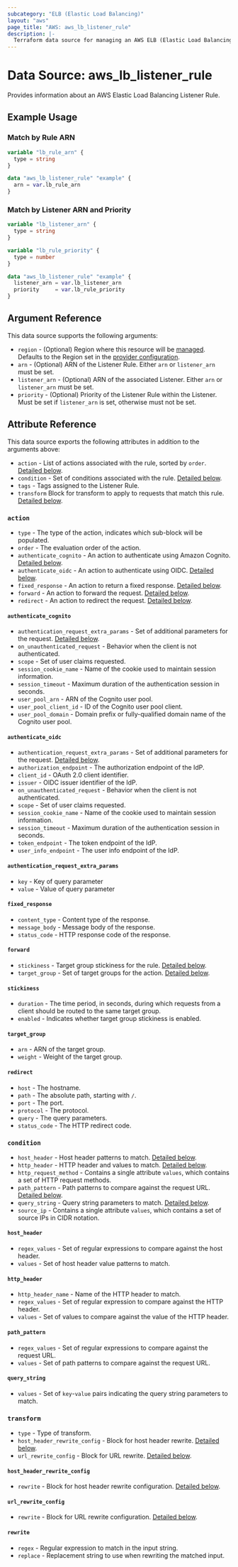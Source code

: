 ```yaml
---
subcategory: "ELB (Elastic Load Balancing)"
layout: "aws"
page_title: "AWS: aws_lb_listener_rule"
description: |-
  Terraform data source for managing an AWS ELB (Elastic Load Balancing) Listener Rule.
---
```


# Data Source: aws_lb_listener_rule

Provides information about an AWS Elastic Load Balancing Listener Rule.

## Example Usage

### Match by Rule ARN

```terraform
variable "lb_rule_arn" {
  type = string
}

data "aws_lb_listener_rule" "example" {
  arn = var.lb_rule_arn
}
```

### Match by Listener ARN and Priority

```terraform
variable "lb_listener_arn" {
  type = string
}

variable "lb_rule_priority" {
  type = number
}

data "aws_lb_listener_rule" "example" {
  listener_arn = var.lb_listener_arn
  priority     = var.lb_rule_priority
}
```

## Argument Reference

This data source supports the following arguments:

* `region` - (Optional) Region where this resource will be [managed](https://docs.aws.amazon.com/general/latest/gr/rande.html#regional-endpoints). Defaults to the Region set in the [provider configuration](https://registry.terraform.io/providers/hashicorp/aws/latest/docs#aws-configuration-reference).
* `arn` - (Optional) ARN of the Listener Rule.
  Either `arn` or `listener_arn` must be set.
* `listener_arn` - (Optional) ARN of the associated Listener.
  Either `arn` or `listener_arn` must be set.
* `priority` - (Optional) Priority of the Listener Rule within the Listener.
  Must be set if `listener_arn` is set, otherwise must not be set.

## Attribute Reference

This data source exports the following attributes in addition to the arguments above:

* `action` - List of actions associated with the rule, sorted by `order`.
  [Detailed below](#action).
* `condition` - Set of conditions associated with the rule.
  [Detailed below](#condition).
* `tags` - Tags assigned to the Listener Rule.
* `transform` Block for transform to apply to requests that match this rule. [Detailed below](#transform).

### `action`

* `type` - The type of the action, indicates which sub-block will be populated.
* `order` - The evaluation order of the action.
* `authenticate_cognito` - An action to authenticate using Amazon Cognito.
  [Detailed below](#authenticate_cognito).
* `authenticate_oidc` - An action to authenticate using OIDC.
  [Detailed below](#authenticate_oidc).
* `fixed_response` - An action to return a fixed response.
  [Detailed below](#fixed_response).
* `forward` - An action to forward the request.
  [Detailed below](#forward).
* `redirect` - An action to redirect the request.
  [Detailed below](#redirect).

#### `authenticate_cognito`

* `authentication_request_extra_params` - Set of additional parameters for the request.
  [Detailed below](#authentication_request_extra_params).
* `on_unauthenticated_request` - Behavior when the client is not authenticated.
* `scope` - Set of user claims requested.
* `session_cookie_name` - Name of the cookie used to maintain session information.
* `session_timeout` - Maximum duration of the authentication session in seconds.
* `user_pool_arn` - ARN of the Cognito user pool.
* `user_pool_client_id` - ID of the Cognito user pool client.
* `user_pool_domain` - Domain prefix or fully-qualified domain name of the Cognito user pool.

#### `authenticate_oidc`

* `authentication_request_extra_params` - Set of additional parameters for the request.
  [Detailed below](#authentication_request_extra_params).
* `authorization_endpoint` -  The authorization endpoint of the IdP.
* `client_id` - OAuth 2.0 client identifier.
* `issuer` - OIDC issuer identifier of the IdP.
* `on_unauthenticated_request` - Behavior when the client is not authenticated.
* `scope` - Set of user claims requested.
* `session_cookie_name` - Name of the cookie used to maintain session information.
* `session_timeout` - Maximum duration of the authentication session in seconds.
* `token_endpoint` - The token endpoint of the IdP.
* `user_info_endpoint` - The user info endpoint of the IdP.

#### `authentication_request_extra_params`

* `key` - Key of query parameter
* `value` - Value of query parameter

#### `fixed_response`

* `content_type` - Content type of the response.
* `message_body` - Message body of the response.
* `status_code` - HTTP response code of the response.

#### `forward`

* `stickiness` - Target group stickiness for the rule.
  [Detailed below](#stickiness).
* `target_group` - Set of target groups for the action.
  [Detailed below](#target_group).

#### `stickiness`

* `duration` - The time period, in seconds, during which requests from a client should be routed to the same target group.
* `enabled` - Indicates whether target group stickiness is enabled.

#### `target_group`

* `arn` - ARN of the target group.
* `weight` - Weight of the target group.

#### `redirect`

* `host` - The hostname.
* `path` - The absolute path, starting with `/`.
* `port` - The port.
* `protocol` - The protocol.
* `query` - The query parameters.
* `status_code` - The HTTP redirect code.

### `condition`

* `host_header` - Host header patterns to match.
  [Detailed below](#host_header).
* `http_header` - HTTP header and values to match.
  [Detailed below](#http_header).
* `http_request_method` - Contains a single attribute `values`, which contains a set of HTTP request methods.
* `path_pattern` - Path patterns to compare against the request URL.
  [Detailed below](#path_pattern).
* `query_string` - Query string parameters to match.
  [Detailed below](#query_string).
* `source_ip` - Contains a single attribute `values`, which contains a set of source IPs in CIDR notation.

#### `host_header`

* `regex_values` - Set of regular expressions to compare against the host header.
* `values` - Set of host header value patterns to match.

#### `http_header`

* `http_header_name` - Name of the HTTP header to match.
* `regex_values` - Set of regular expression to compare against the HTTP header.
* `values` - Set of values to compare against the value of the HTTP header.

#### `path_pattern`

* `regex_values` - Set of regular expressions to compare against the request URL.
* `values` - Set of path patterns to compare against the request URL.

#### `query_string`

* `values` - Set of `key`-`value` pairs indicating the query string parameters to match.

### `transform`

* `type` - Type of transform.
* `host_header_rewrite_config` - Block for host header rewrite. [Detailed below](#host_header_rewrite_config).
* `url_rewrite_config` - Block for URL rewrite. [Detailed below](#url_rewrite_config).

#### `host_header_rewrite_config`

* `rewrite` - Block for host header rewrite configuration. [Detailed below](#rewrite).

#### `url_rewrite_config`

* `rewrite` - Block for URL rewrite configuration. [Detailed below](#rewrite).

#### `rewrite`

* `regex` - Regular expression to match in the input string.
* `replace` - Replacement string to use when rewriting the matched input.
